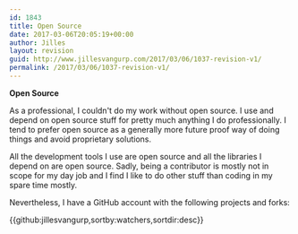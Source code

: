 ```yaml
---
id: 1843
title: Open Source
date: 2017-03-06T20:05:19+00:00
author: Jilles
layout: revision
guid: http://www.jillesvangurp.com/2017/03/06/1037-revision-v1/
permalink: /2017/03/06/1037-revision-v1/
---
```

<strong>Open Source</strong>

As a professional, I couldn't do my work without open source. I use and depend on open source stuff for pretty much anything I do professionally. I tend to prefer open source as a generally more future proof way of doing things and avoid proprietary solutions.

All the development tools I use are open source and all the libraries I depend on are open source. Sadly, being a contributor is mostly not in scope for my day job and I find I like to do other stuff than coding in my spare time mostly.

Nevertheless, I have a GitHub account with the following projects and forks:

{{github:jillesvangurp,sortby:watchers,sortdir:desc}}